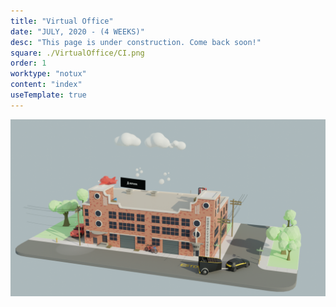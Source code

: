 ```yaml
---
title: "Virtual Office"
date: "JULY, 2020 - (4 WEEKS)"
desc: "This page is under construction. Come back soon!"
square: ./VirtualOffice/CI.png
order: 1
worktype: "notux"
content: "index"
useTemplate: true
---
```

<style>

</style>

<div >
    <img src = "./VirtualOffice/dayMode.png" > 

</div>

